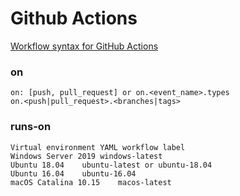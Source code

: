 # Github Actions

[Workflow syntax for GitHub Actions](https://help.github.com/en/actions/automating-your-workflow-with-github-actions/workflow-syntax-for-github-actions)

### on
```
on: [push, pull_request] or on.<event_name>.types
on.<push|pull_request>.<branches|tags>
```

### runs-on
```
Virtual environment	YAML workflow label
Windows Server 2019	windows-latest
Ubuntu 18.04	ubuntu-latest or ubuntu-18.04
Ubuntu 16.04	ubuntu-16.04
macOS Catalina 10.15	macos-latest
```
